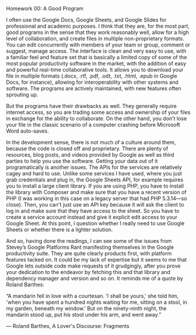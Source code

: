 Homework 00: A Good Program

I often use the Google Docs, Google Sheets, and Google Slides for professional and academic purposes. I think that they are, for the most part, good programs in the sense that they work reasonably well, allow for a high level of collaboration, and create files in multiple non-proprietary formats. You can edit concurrently with members of your team or group, comment or suggest, manage access. The interface is clean and very easy to use, with a familiar feel and feature set that is basically a limited copy of some of the most popular productivity software in the market, with the addition of easy and powerful real-time collaborative tools. It allows you to download your file in multiple formats (.docx, .rtf, .pdf, .odt, .txt, .html, .epub in Google Docs, for instance), allowing for interoperability with other systems and software. The programs are actively maintained, with new features often sprouting up.

But the programs have their drawbacks as well. They generally require internet access, so you are trading some access and ownership of your files in exchange for the ability to collaborate. On the other hand, you don't lose your file in the classic scenario of a computer crashing before Microsoft Word auto-saves.

In the development sense, there is not much of a culture around them, because the code is closed off and proprietary. There are plenty of resources, blog posts, and videos provided by Google as well as third parties to help you use the software. Getting your data out of it programatically is another issues. The APIs for the services are relatively cagey and hard to use. Unlike some services I have used, where you just grab credentials and plug in, the Google Sheets API, for example requires you to install a large client library. If you are using PHP, you have to install the library with Composer and make sure that you have a recent version of PHP (I was working in this case on a legacy server that had PHP 5.3.14—so close). Then, you can't just use an API key because it will ask the client to log in and make sure that they have access to the sheet. So you have to create a service account instead and give it explicit edit access to your Google Sheet. At this point, I question whether I really need to use Google Sheets or whether there is a lighter solution.

And so, having done the readings, I can see some of the issues from Stevey’s Google Platforms Rant manifesting themselves in the Google productivity suite. They are quite clearly products first, with platform features tacked on. It could be my lack of expertise but it seems to me that Google lets outside code make requests of it grudgingly, after you prove your dedication to the endeavor by fetching this and that library and dependency manager and version and so on. It reminds me of a quote by Roland Barthes:

“A mandarin fell in love with a courtesan. 'I shall be yours,' she told him, 'when you have spent a hundred nights waiting for me, sitting on a stool, in my garden, beneath my window.' But on the ninety-ninth night, the mandarin stood up, put his stool under his arm, and went away.”

― Roland Barthes, A Lover's Discourse: Fragments

